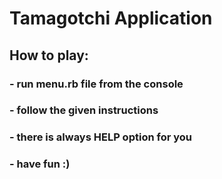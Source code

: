 # **Tamagotchi Application**

## **How to play:** 
### - run menu.rb file from the console
### - follow the given instructions
### - there is always HELP option for you
### - have fun :)
